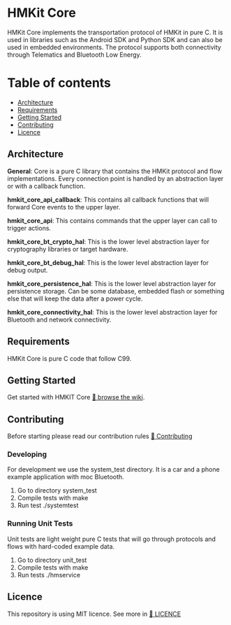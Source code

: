 # HMKit Core

HMKit Core implements the transportation protocol of HMKit in pure C. It is used in libraries such as the Android SDK and Python SDK and can also be used in embedded environments. The protocol supports both connectivity through Telematics and Bluetooth Low Energy.

# Table of contents

* [Architecture](#features)
* [Requirements](#requirements)
* [Getting Started](#getting-started)
* [Contributing](#contributing)
* [Licence](#Licence)

## Architecture

**General**: Core is a pure C library that contains the HMKit protocol and flow implementations. Every connection point is handled by an abstraction layer or with a callback function.

**hmkit_core_api_callback**: This contains all callback functions that will forward Core events to the upper layer.

**hmkit_core_api**: This contains commands that the upper layer can call to trigger actions.

**hmkit_core_bt_crypto_hal**: This is the lower level abstraction layer for cryptography libraries or target hardware.

**hmkit_core_bt_debug_hal**: This is the lower level abstraction layer for debug output.

**hmkit_core_persistence_hal**: This is the lower level abstraction layer for persistence storage. Can be some database, embedded flash or something else that will keep the data after a power cycle.

**hmkit_core_connectivity_hal**: This is the lower level abstraction layer for Bluetooth and network connectivity.

## Requirements

HMKit Core is pure C code that follow C99.

## Getting Started

Get started with HMKIT Core [📘 browse the wiki](https://github.com/highmobility/hmkit-core/wiki).

## Contributing

Before starting please read our contribution rules [📘 Contributing](CONTRIBUTE.md)

### Developing

For development we use the system_test directory. It is a car and a phone example application with moc Bluetooth. 

1. Go to directory system_test
2. Compile tests with make
3. Run test ./systemtest

### Running Unit Tests

Unit tests are light weight pure C tests that will go through protocols and flows with hard-coded example data.

1. Go to directory unit_test
2. Compile tests with make
3. Run tests ./hmservice

## Licence
This repository is using MIT licence. See more in [📘 LICENCE](LICENCE.md)
